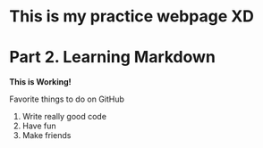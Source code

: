 # This is my practice webpage XD

# Part 2. Learning Markdown

**This is Working!**

Favorite things to do on GitHub
1. Write really good code
2. Have fun
3. Make friends

